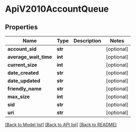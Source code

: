# ApiV2010AccountQueue

## Properties
Name | Type | Description | Notes
------------ | ------------- | ------------- | -------------
**account_sid** | **str** |  | [optional] 
**average_wait_time** | **int** |  | [optional] 
**current_size** | **int** |  | [optional] 
**date_created** | **str** |  | [optional] 
**date_updated** | **str** |  | [optional] 
**friendly_name** | **str** |  | [optional] 
**max_size** | **int** |  | [optional] 
**sid** | **str** |  | [optional] 
**uri** | **str** |  | [optional] 

[[Back to Model list]](../README.md#documentation-for-models) [[Back to API list]](../README.md#documentation-for-api-endpoints) [[Back to README]](../README.md)


